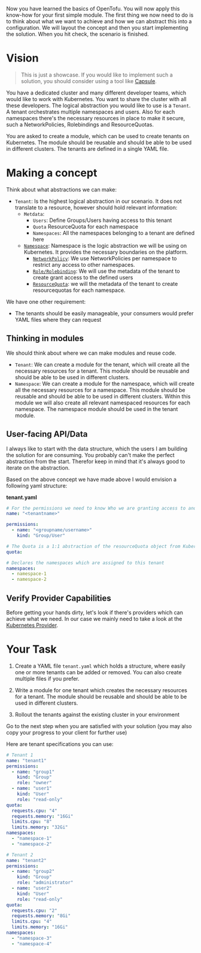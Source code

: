 Now you have learned the basics of OpenTofu. You will now apply this know-how for your first simple module. The first
thing we now need to do is to think about what we want to achieve and how we can abstract this into a configuration. We
will layout the concept and then you start implementing the solution. When you hit check, the scenario is finished.

# Vision

> This is just a showcase. If you would like to implement such a solution, you should consider using a tool
> like [Capsule](https://github.com/projectcapsule/capsule).

You have a dedicated cluster and many different developer teams, which would like to work with Kubernetes. You want to
share the cluster with all these developers. The logical abstraction you would like to use is a `Tenant`. A tenant
orchestrates multiple namespaces and users. Also for each namespaces there's the necessary resources in place to make it
secure, such a NetworkPolicies, Rolebindings and ResourceQuotas.

You are asked to create a module, which can be used to create tenants on Kubernetes. The module should be reusable and
should be able to be used in different clusters. The tenants are defined in a single YAML file.

# Making a concept

Think about what abstractions we can make:

* `Tenant`: Is the highest logical abstraction in our scenario. It does not translate to a resource, however should hold
  relevant information:
  * `Metdata`:
    * `Users`: Define Groups/Users having access to this tenant
    * `Quota` ResourceQuota for each namespace
    * `Namespaces`: All the namespaces belonging to a tenant are defined here
  * [`Namespace`](https://kubernetes.io/docs/concepts/overview/working-with-objects/namespaces/): Namespace is the logic
    abstraction we will be using on Kubernetes. It provides the necessary boundaries on the platform.
    * [`NetworkPolicy`](https://kubernetes.io/docs/concepts/services-networking/network-policies/): We use
      NetworkPolicies per namespace to restrict any access to other namespaces.
    * [`Role/Rolebinding`](https://kubernetes.io/docs/reference/access-authn-authz/rbac/): We will use the metadata of
      the tenant to create grant access to the defined users
    * [`ResourceQuota`](https://kubernetes.io/docs/concepts/policy/resource-quotas/): we will the metadata of the tenant
      to create resourcequotas for each namespace.

We have one other requirement:

* The tenants should be easily manageable, your consumers would prefer YAML files where they can request

## Thinking in modules

We should think about where we can make modules and reuse code.

* `Tenant`: We can create a module for the tenant, which will create all the necessary resources for a tenant. This
  module should be reusable and should be able to be used in different clusters.
* `Namespace`: We can create a module for the namespace, which will create all the necessary resources for a namespace.
  This module should be reusable and should be able to be used in different clusters. Within this module we will also
  create all relevant namespaced resources for each namespace. The namespace module should be used in the tenant module.

## User-facing API/Data

I always like to start with the data structure, which the users I am building the solution for are consuming. You
probably can't make the perfect abstraction from the start. Therefor keep in mind that it's always good to iterate on
the abstraction.

Based on the above concept we have made above I would envision a following yaml structure:

**tenant.yaml**

```yaml
# For the permissions we need to know Who we are granting access to and what kind of access of property we are using (Username/Groups)
name: "<tenantname>"

permissions:
  - name: "<groupname/username>"
    kind: "Group/User"

# The Quota is a 1:1 abstraction of the resourceQuota object from Kubernetes
quota:

# Declares the namespaces which are assigned to this tenant
namespaces:
  - namespace-1
  - namespace-2
```

## Verify Provider Capabilities

Before getting your hands dirty, let's look if there's providers which can achieve what we need. In our case we mainly
need to take a look at
the [Kubernetes Provider](https://registry.terraform.io/providers/hashicorp/kubernetes/latest/docs).

# Your Task

1. Create a YAML file `tenant.yaml` which holds a structure, where easily one or more tenants can be added or removed.
   You can also create multiple files if you prefer.

2. Write a module for one tenant which creates the necessary resources for a tenant. The module should be reusable and
   should be able to be used in different clusters.

3. Rollout the tenants against the existing cluster in your environment

Go to the next step when you are satisfied with your solution (you may also copy your progress to your client for
further use)

Here are tenant specifications you can use:

```yaml
# Tenant 1
name: "tenant1"
permissions:
  - name: "group1"
    kind: "Group"
    role: "owner"
  - name: "user1"
    kind: "User"
    role: "read-only"
quota:
  requests.cpu: "4"
  requests.memory: "16Gi"
  limits.cpu: "8"
  limits.memory: "32Gi"
namespaces:
  - "namespace-1"
  - "namespace-2"

# Tenant 2
name: "tenant2"
permissions:
  - name: "group2"
    kind: "Group"
    role: "administrator"
  - name: "user2"
    kind: "User"
    role: "read-only"
quota:
  requests.cpu: "2"
  requests.memory: "8Gi"
  limits.cpu: "4"
  limits.memory: "16Gi"
namespaces:
  - "namespace-3"
  - "namespace-4"
```
